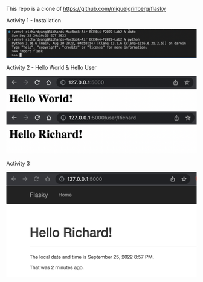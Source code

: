 This repo is a clone of https://github.com/miguelgrinberg/flasky



Activity 1 - Installation

![image-20220925201044991](README.assets/image-20220925201044991.png)



Activity 2 - Hello World & Hello User

<img src="README.assets/image-20220925202505417.png" alt="image-20220925202505417" style="zoom:50%;" />

<img src="README.assets/image-20220925202452961.png" alt="image-20220925202452961" style="zoom:50%;" />

Activity 3

<img src="README.assets/image-20220925205948063.png" alt="image-20220925205948063" style="zoom:50%;" />

